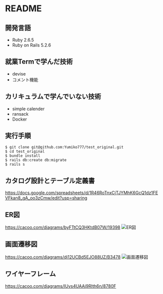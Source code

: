 # README

## 開発言語

- Ruby 2.6.5
- Ruby on Rails 5.2.6

## 就業Termで学んだ技術

- devise
- コメント機能

## カリキュラムで学んでいない技術

- simple calender
- ransack
- Docker

## 実行手順

```
$ git clone git@github.com:Yumiko777/test_original.git
$ cd test_original
$ bundle install
$ rails db:create db:migrate
$ rails s
```

## カタログ設計とテーブル定義書

https://docs.google.com/spreadsheets/d/1R46RoTnxCjTJYMhK6GcQ1dz1FEVFkan8_gA_oo3zCmw/edit?usp=sharing

## ER図

https://cacoo.com/diagrams/byFTtCQ3HKtdB07W/19398
![ER図](https://user-images.githubusercontent.com/82217866/124841731-e72ef680-dfc8-11eb-9617-7a06d04bc76d.png) 

## 画面遷移図

https://cacoo.com/diagrams/dj12UCBd5EJO88UZ/B3478
![画面遷移図](https://user-images.githubusercontent.com/82217866/121706002-2c6a2080-cb10-11eb-9c62-fa1d317060a8.png)

## ワイヤーフレーム

https://cacoo.com/diagrams/IUvs4UAAj9RIth6n/8780F

